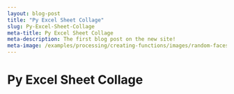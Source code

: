 ```yaml
---
layout: blog-post
title: "Py Excel Sheet Collage"
slug: Py-Excel-Sheet-Collage
meta-title: Py Excel Sheet Collage
meta-description: The first blog post on the new site!
meta-image: /examples/processing/creating-functions/images/random-faces-2.png
---
```


# Py Excel Sheet Collage